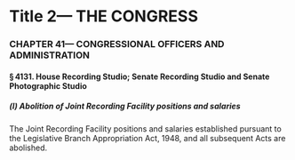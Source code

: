 
# Title 2— THE CONGRESS
### CHAPTER 41— CONGRESSIONAL OFFICERS AND ADMINISTRATION
#### § 4131. House Recording Studio; Senate Recording Studio and Senate Photographic Studio
##### (l) Abolition of Joint Recording Facility positions and salaries

The Joint Recording Facility positions and salaries established pursuant to the Legislative Branch Appropriation Act, 1948, and all subsequent Acts are abolished.
